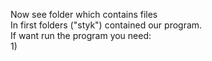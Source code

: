 Now see folder which contains files </br>
In first folders ("styk") contained our program. </br>
If want run the program you need: </br>
1)